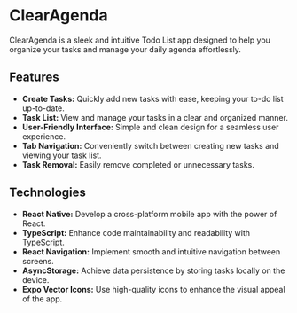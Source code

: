 # ClearAgenda
ClearAgenda is a sleek and intuitive Todo List app designed to help you organize your tasks and manage your daily agenda effortlessly.

## Features

- **Create Tasks:** Quickly add new tasks with ease, keeping your to-do list up-to-date.
- **Task List:** View and manage your tasks in a clear and organized manner.
- **User-Friendly Interface:** Simple and clean design for a seamless user experience.
- **Tab Navigation:** Conveniently switch between creating new tasks and viewing your task list.
- **Task Removal:** Easily remove completed or unnecessary tasks.

## Technologies

- **React Native:** Develop a cross-platform mobile app with the power of React.
- **TypeScript:** Enhance code maintainability and readability with TypeScript.
- **React Navigation:** Implement smooth and intuitive navigation between screens.
- **AsyncStorage:** Achieve data persistence by storing tasks locally on the device.
- **Expo Vector Icons:** Use high-quality icons to enhance the visual appeal of the app.
